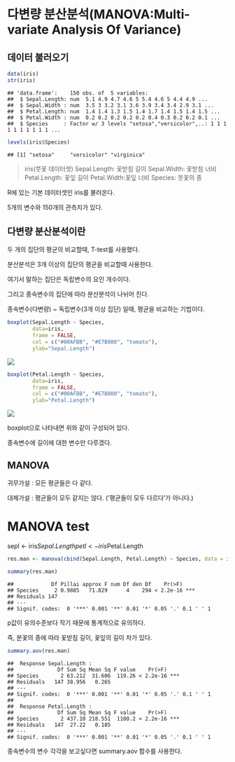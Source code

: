 # 다변량 분산분석(MANOVA:Multi-variate Analysis Of Variance)

## 데이터 불러오기


```r
data(iris)
str(iris)
```

```
## 'data.frame':	150 obs. of  5 variables:
##  $ Sepal.Length: num  5.1 4.9 4.7 4.6 5 5.4 4.6 5 4.4 4.9 ...
##  $ Sepal.Width : num  3.5 3 3.2 3.1 3.6 3.9 3.4 3.4 2.9 3.1 ...
##  $ Petal.Length: num  1.4 1.4 1.3 1.5 1.4 1.7 1.4 1.5 1.4 1.5 ...
##  $ Petal.Width : num  0.2 0.2 0.2 0.2 0.2 0.4 0.3 0.2 0.2 0.1 ...
##  $ Species     : Factor w/ 3 levels "setosa","versicolor",..: 1 1 1 1 1 1 1 1 1 1 ...
```

```r
levels(iris$Species)
```

```
## [1] "setosa"     "versicolor" "virginica"
```
>iris(붓꽃 데이터셋)
>Sepal.Length: 꽃받침 길이
>Sepal.Width: 꽃받침 너비
>Petal.Length: 꽃잎 길이
>Petal.Width:꽃잎 너비
>Species: 붓꽃의 종

R에 있는 기본 데이터셋인 iris를 불러온다.

5개의 변수와 150개의 관측치가 있다.


## 다변량 분산분석이란

두 개의 집단의 평균의 비교할때, T-test를 사용했다.

분산분석은 3개 이상의 집단의 평균을 비교할때 사용한다.

여기서 말하는 집단은 독립변수의 요인 개수이다.

그리고 종속변수의 집단에 따라 분산분석이 나뉘어 진다.

종속변수(다변량) ~ 독립변수(3개 이상 집단) 일때, 평균을 비교하는 기법이다.


```r
boxplot(Sepal.Length ~ Species, 
        data=iris,
        frame = FALSE, 
        col = c("#00AFBB", "#E7B800", "tomato"),
        ylab="Sepal.Length")
```

![](ANOVA-Multi_files/figure-epub3/unnamed-chunk-2-1.png)<!-- -->

```r
boxplot(Petal.Length ~ Species, 
        data=iris,
        frame = FALSE, 
        col = c("#00AFBB", "#E7B800", "tomato"),
        ylab="Petal.Length")
```

![](ANOVA-Multi_files/figure-epub3/unnamed-chunk-2-2.png)<!-- -->

boxplot으로 나타내면 위와 같이 구성되어 있다.

종속변수에 길이에 대한 변수만 다루겠다.


## MANOVA
귀무가설 : 모든 평균들은 다 같다.

대체가설 : 평균들이 모두 같지는 않다. (’평균들이 모두 다르다’가 아니다.)


# MANOVA test


sepl <- iris$Sepal.Length
petl <- iris$Petal.Length


```r
res.man <- manova(cbind(Sepal.Length, Petal.Length) ~ Species, data = iris)

summary(res.man)
```

```
##            Df Pillai approx F num Df den Df    Pr(>F)    
## Species     2 0.9885   71.829      4    294 < 2.2e-16 ***
## Residuals 147                                            
## ---
## Signif. codes:  0 '***' 0.001 '**' 0.01 '*' 0.05 '.' 0.1 ' ' 1
```
p값이 유의수준보다 작기 때문에 통계적으로 유의하다.

즉, 분꽃의 종에 따라 꽃받침 길이, 꽃잎의 길이 차가 있다.



```r
summary.aov(res.man)
```

```
##  Response Sepal.Length :
##              Df Sum Sq Mean Sq F value    Pr(>F)    
## Species       2 63.212  31.606  119.26 < 2.2e-16 ***
## Residuals   147 38.956   0.265                      
## ---
## Signif. codes:  0 '***' 0.001 '**' 0.01 '*' 0.05 '.' 0.1 ' ' 1
## 
##  Response Petal.Length :
##              Df Sum Sq Mean Sq F value    Pr(>F)    
## Species       2 437.10 218.551  1180.2 < 2.2e-16 ***
## Residuals   147  27.22   0.185                      
## ---
## Signif. codes:  0 '***' 0.001 '**' 0.01 '*' 0.05 '.' 0.1 ' ' 1
```

종속변수의 변수 각각을 보고싶다면 summary.aov 함수를 사용한다.

